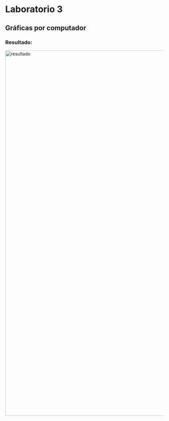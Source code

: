 # Laboratorio 3
## Gráficas por computador
### Resultado:
<img width="1159" alt="resultado" src="https://user-images.githubusercontent.com/64100118/198215276-3fe46b86-8dab-4421-bc49-dcd598dbc7fc.png">
